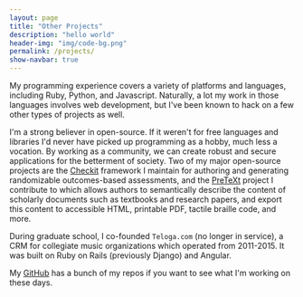 ```yaml
---
layout: page
title: "Other Projects"
description: "hello world"
header-img: "img/code-bg.png"
permalink: /projects/
show-navbar: true
---
```


My programming experience covers a variety of platforms and
languages, including Ruby, Python, and Javascript.
Naturally, a lot my work in those languages involves web development,
but I've been known to hack on a few other types of projects
as well.

I'm a strong believer in open-source. If it weren't for free languages and
libraries I'd never have picked up programming as a hobby, much less a
vocation. By working as a community, we can create robust and secure
applications for the betterment of society. Two of my major open-source
projects are the [Checkit](https://checkit.clontz.org) framework I maintain
for authoring and generating randomizable outcomes-based assessments,
and the [PreTeXt](https://pretextbook.org) project I contribute to which
allows authors to semantically describe the content of scholarly documents
such as textbooks and research papers, and export this content to accessible
HTML, printable PDF, tactile braille code, and more.

During graduate school, I co-founded
`Teloga.com` (no longer in service), a CRM for
collegiate music organizations which operated from 2011-2015. It
was built on Ruby on Rails (previously Django) and Angular.

My [GitHub](http://github.com/StevenClontz) has a bunch of my repos if
you want to see what I'm working on these days.
